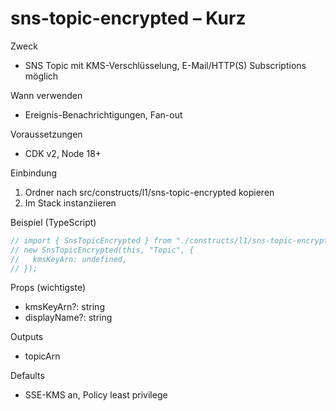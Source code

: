 # sns-topic-encrypted – Kurz

Zweck
- SNS Topic mit KMS-Verschlüsselung, E-Mail/HTTP(S) Subscriptions möglich

Wann verwenden
- Ereignis-Benachrichtigungen, Fan-out

Voraussetzungen
- CDK v2, Node 18+

Einbindung
1) Ordner nach src/constructs/l1/sns-topic-encrypted kopieren
2) Im Stack instanziieren

Beispiel (TypeScript)
```ts
// import { SnsTopicEncrypted } from "./constructs/l1/sns-topic-encrypted";
// new SnsTopicEncrypted(this, "Topic", {
//   kmsKeyArn: undefined,
// });
```

Props (wichtigste)
- kmsKeyArn?: string
- displayName?: string

Outputs
- topicArn

Defaults
- SSE-KMS an, Policy least privilege